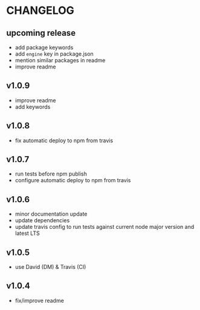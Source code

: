 # CHANGELOG

## upcoming release

- add package keywords
- add `engine` key in package.json
- mention similar packages in readme
- improve readme

## v1.0.9

- improve readme
- add keywords

## v1.0.8

- fix automatic deploy to npm from travis

## v1.0.7

- run tests before npm publish
- configure automatic deploy to npm from travis

## v1.0.6

- minor documentation update
- update dependencies
- update travis config to run tests against current node major version and latest LTS

## v1.0.5

- use David (DM) & Travis (CI)

## v1.0.4

- fix/improve readme
